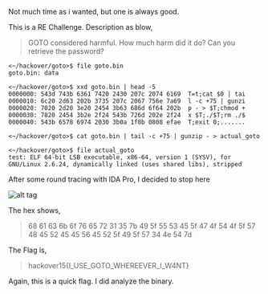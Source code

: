 Not much time as i wanted, but one is always good.

This is a RE Challenge. Description as blow,

> GOTO considered harmful. How much harm did it do? Can you retrieve the password?

```
<~/hackover/goto>$ file goto.bin
goto.bin: data

<~/hackover/goto>$ xxd goto.bin | head -5
0000000: 543d 743b 6361 7420 2430 207c 2074 6169  T=t;cat $0 | tai
0000010: 6c20 2d63 202b 3735 207c 2067 756e 7a69  l -c +75 | gunzi
0000020: 7020 2d20 3e20 2454 3b63 686d 6f64 202b  p - > $T;chmod +
0000030: 7820 2454 3b2e 2f24 543b 726d 202e 2f24  x $T;./$T;rm ./$
0000040: 543b 6578 6974 2030 3b0a 1f8b 0808 efae  T;exit 0;.......

<~/hackover/goto>$ cat goto.bin | tail -c +75 | gunzip - > actual_goto

<~/hackover/goto>$ file actual_goto
test: ELF 64-bit LSB executable, x86-64, version 1 (SYSV), for GNU/Linux 2.6.24, dynamically linked (uses shared libs), stripped
```

After some round tracing with IDA Pro, I decided to stop here

![alt tag](https://github.com/xwings/tuya/blob/master/ctf2015/hackover/goto-150/goto.jpeg)

The hex shows,

> 68 61 63 6b 6f 76 65 72 31 35 7b 49 5f 55 53 45 5f 47 4f 54 4f 5f 57 48 45 52 45 45 56 45 52 5f 49 5f 57 34 4e 54 7d

The Flag is,

> hackover15{I_USE_GOTO_WHEREEVER_I_W4NT}

Again, this is a quick flag.  I did analyze the binary.
